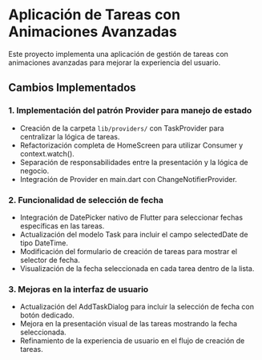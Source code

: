 # Aplicación de Tareas con Animaciones Avanzadas

Este proyecto implementa una aplicación de gestión de tareas con animaciones avanzadas para mejorar la experiencia del usuario.

## Cambios Implementados

### 1. Implementación del patrón Provider para manejo de estado
- Creación de la carpeta `lib/providers/` con TaskProvider para centralizar la lógica de tareas.
- Refactorización completa de HomeScreen para utilizar Consumer y context.watch().
- Separación de responsabilidades entre la presentación y la lógica de negocio.
- Integración de Provider en main.dart con ChangeNotifierProvider.

### 2. Funcionalidad de selección de fecha
- Integración de DatePicker nativo de Flutter para seleccionar fechas específicas en las tareas.
- Actualización del modelo Task para incluir el campo selectedDate de tipo DateTime.
- Modificación del formulario de creación de tareas para mostrar el selector de fecha.
- Visualización de la fecha seleccionada en cada tarea dentro de la lista.

### 3. Mejoras en la interfaz de usuario
- Actualización del AddTaskDialog para incluir la selección de fecha con botón dedicado.
- Mejora en la presentación visual de las tareas mostrando la fecha seleccionada.
- Refinamiento de la experiencia de usuario en el flujo de creación de tareas.